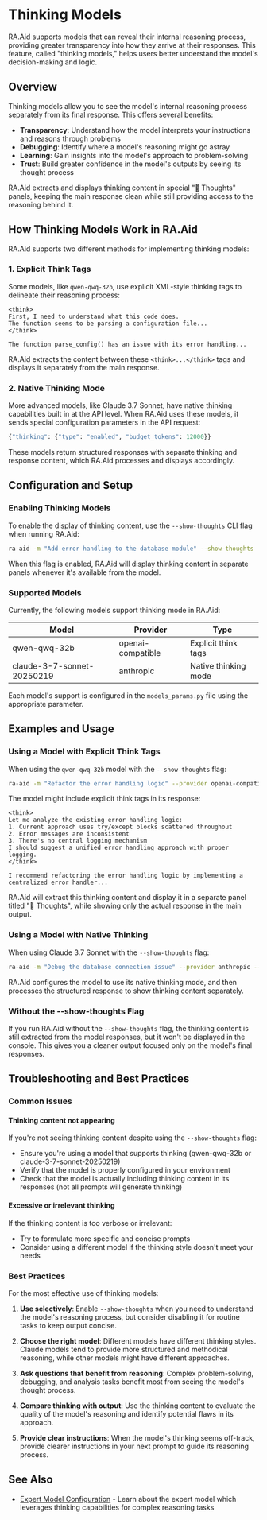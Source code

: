# Thinking Models

RA.Aid supports models that can reveal their internal reasoning process, providing greater transparency into how they arrive at their responses. This feature, called "thinking models," helps users better understand the model's decision-making and logic.

## Overview

Thinking models allow you to see the model's internal reasoning process separately from its final response. This offers several benefits:

- **Transparency**: Understand how the model interprets your instructions and reasons through problems
- **Debugging**: Identify where a model's reasoning might go astray
- **Learning**: Gain insights into the model's approach to problem-solving
- **Trust**: Build greater confidence in the model's outputs by seeing its thought process

RA.Aid extracts and displays thinking content in special "💭 Thoughts" panels, keeping the main response clean while still providing access to the reasoning behind it.

## How Thinking Models Work in RA.Aid

RA.Aid supports two different methods for implementing thinking models:

### 1. Explicit Think Tags

Some models, like `qwen-qwq-32b`, use explicit XML-style thinking tags to delineate their reasoning process:

```
<think>
First, I need to understand what this code does.
The function seems to be parsing a configuration file...
</think>

The function parse_config() has an issue with its error handling...
```

RA.Aid extracts the content between these `<think>...</think>` tags and displays it separately from the main response.

### 2. Native Thinking Mode

More advanced models, like Claude 3.7 Sonnet, have native thinking capabilities built in at the API level. When RA.Aid uses these models, it sends special configuration parameters in the API request:

```python
{"thinking": {"type": "enabled", "budget_tokens": 12000}}
```

These models return structured responses with separate thinking and response content, which RA.Aid processes and displays accordingly.

## Configuration and Setup

### Enabling Thinking Models

To enable the display of thinking content, use the `--show-thoughts` CLI flag when running RA.Aid:

```bash
ra-aid -m "Add error handling to the database module" --show-thoughts
```

When this flag is enabled, RA.Aid will display thinking content in separate panels whenever it's available from the model.

### Supported Models

Currently, the following models support thinking mode in RA.Aid:

| Model | Provider | Type |
|-------|----------|------|
| qwen-qwq-32b | openai-compatible | Explicit think tags |
| claude-3-7-sonnet-20250219 | anthropic | Native thinking mode |

Each model's support is configured in the `models_params.py` file using the appropriate parameter.

## Examples and Usage

### Using a Model with Explicit Think Tags

When using the `qwen-qwq-32b` model with the `--show-thoughts` flag:

```bash
ra-aid -m "Refactor the error handling logic" --provider openai-compatible --model qwen-qwq-32b --show-thoughts
```

The model might include explicit think tags in its response:

```
<think>
Let me analyze the existing error handling logic:
1. Current approach uses try/except blocks scattered throughout
2. Error messages are inconsistent
3. There's no central logging mechanism
I should suggest a unified error handling approach with proper logging.
</think>

I recommend refactoring the error handling logic by implementing a centralized error handler...
```

RA.Aid will extract this thinking content and display it in a separate panel titled "💭 Thoughts", while showing only the actual response in the main output.

### Using a Model with Native Thinking

When using Claude 3.7 Sonnet with the `--show-thoughts` flag:

```bash
ra-aid -m "Debug the database connection issue" --provider anthropic --model claude-3-7-sonnet-20250219 --show-thoughts
```

RA.Aid configures the model to use its native thinking mode, and then processes the structured response to show thinking content separately.

### Without the --show-thoughts Flag

If you run RA.Aid without the `--show-thoughts` flag, the thinking content is still extracted from the model responses, but it won't be displayed in the console. This gives you a cleaner output focused only on the model's final responses.

## Troubleshooting and Best Practices

### Common Issues

#### Thinking content not appearing

If you're not seeing thinking content despite using the `--show-thoughts` flag:

- Ensure you're using a model that supports thinking (qwen-qwq-32b or claude-3-7-sonnet-20250219)
- Verify that the model is properly configured in your environment
- Check that the model is actually including thinking content in its responses (not all prompts will generate thinking)

#### Excessive or irrelevant thinking

If the thinking content is too verbose or irrelevant:

- Try to formulate more specific and concise prompts
- Consider using a different model if the thinking style doesn't meet your needs

### Best Practices

For the most effective use of thinking models:

1. **Use selectively**: Enable `--show-thoughts` when you need to understand the model's reasoning process, but consider disabling it for routine tasks to keep output concise.

2. **Choose the right model**: Different models have different thinking styles. Claude models tend to provide more structured and methodical reasoning, while other models might have different approaches.

3. **Ask questions that benefit from reasoning**: Complex problem-solving, debugging, and analysis tasks benefit most from seeing the model's thought process.

4. **Compare thinking with output**: Use the thinking content to evaluate the quality of the model's reasoning and identify potential flaws in its approach.

5. **Provide clear instructions**: When the model's thinking seems off-track, provide clearer instructions in your next prompt to guide its reasoning process.

## See Also

- [Expert Model Configuration](./expert-model.md) - Learn about the expert model which leverages thinking capabilities for complex reasoning tasks
